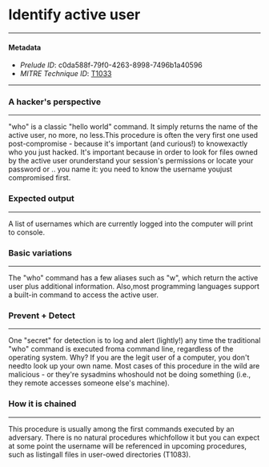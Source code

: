
# Identify active user

---

#### Metadata

- *Prelude ID*: c0da588f-79f0-4263-8998-7496b1a40596
- *MITRE Technique ID*: [T1033](https://attack.mitre.org/techniques/T1033/)

---

### A hacker's perspective

---

"who" is a classic "hello world" command. It simply returns the name of the active user, no more, no less.This procedure is often the very first one used post-compromise - because it's important (and curious!) to knowexactly who you just hacked. It's important because in order to look for files owned by the active user orunderstand your session's permissions or locate your password or .. you name it: you need to know the username youjust compromised first.

### Expected output

---

A list of usernames which are currently logged into the computer will print to console.

### Basic variations

---

The "who" command has a few aliases such as "w", which return the active user plus additional information. Also,most programming languages support a built-in command to access the active user.

### Prevent + Detect

---

One "secret" for detection is to log and alert (lightly!) any time the traditional "who" command is executed froma command line, regardless of the operating system. Why? If you are the legit user of a computer, you don't needto look up your own name. Most cases of this procedure in the wild are malicious - or they're sysadmins whoshould not be doing something (i.e., they remote accesses someone else's machine).

### How it is chained

---

This procedure is usually among the first commands executed by an adversary. There is no natural procedures whichfollow it but you can expect at some point the username will be referenced in upcoming procedures, such as listingall files in user-owed directories (T1083).
